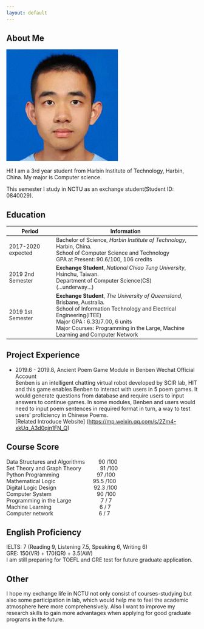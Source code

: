 ```yaml
---
layout: default
---
```


## About Me

<img class="profile-picture" src="yiming.jpg">

Hi! I am a 3rd year student from Harbin Institute of Technology, Harbin, China. My major is Computer science.

This semester I study in NCTU as an exchange student(Student ID: 0840029).

## Education

|Period|Information|
| ---- | ---- |
|2017-2020 expected| Bachelor of Science, *Harbin Institute of Technology*, Harbin, China.<br>School of Computer Science and Technology<br>GPA at Present: 90.6/100, 106 credits|
|2019 2nd Semester| **Exchange Student**, *National Chiao Tung University*, Hsinchu, Taiwan.<br>Department of Computer Science(CS)<br>(...underway...)|
|2019 1st Semester| **Exchange Student**, *The University of Queensland*, Brisbane, Australia.<br>School of Information Technology and Electrical Engineering(ITEE)<br>Major GPA : 6.33/7.00, 6 units<br>Major Courses: Programming in the Large, Machine Learning and Computer Network|

## Project Experience

* 2019.6 - 2019.8, Ancient Poem Game Module in Benben Wechat Official Account  
Benben is an intelligent chatting virtual robot developed by SCIR lab, HIT and this game enables Benben to interact with users in 5 poem games. It would generate questions from database and require users to input answers to continue games. In some modules, Benben and users would need to input poem sentences in required format in turn, a way to test users’ proficiency in Chinese Poems.  
[Related Introduce Website] (https://mp.weixin.qq.com/s/2Zm4-xkUq_A3d0qjn1FN_Q)

## Course Score
Data Structures and Algorithms  &emsp;&emsp; 90 /100  
Set Theory and Graph Theory     &emsp;&emsp;&emsp; 91 /100  
Python Programming              &ensp;&emsp;&emsp;&emsp;&emsp;&emsp;&emsp; 97 /100  
Mathematical Logic              &ensp;&emsp;&emsp;&emsp;&emsp;&emsp;&emsp; 95.5 /100  
Digital Logic Design            &ensp;&emsp;&emsp;&emsp;&emsp;&emsp;&emsp; 92.3 /100  
Computer System                 &emsp;&emsp;&emsp;&emsp;&emsp;&emsp;&emsp;&emsp; 90 /100  
Programming in the Large        &emsp;&emsp;&emsp;&emsp;&emsp; 7 / 7  
Machine Learning  &ensp;&emsp;&emsp;&emsp;&emsp;&emsp;&emsp;&emsp;&emsp;  6 / 7  
Computer network  &emsp;&emsp;&emsp;&emsp;&emsp;&emsp;&emsp;&emsp;  6 / 7  

## English Proficiency

IELTS: 7 (Reading 9, Listening 7.5, Speaking 6, Writing 6)  
GRE: 150(VR) + 170(QR) + 3.5(AW)  
I am still preparing for TOEFL and GRE test for future graduate application.

## Other
I hope my exchange life in NCTU not only consist of courses-studying but also some participation in lab, which would help me to feel the academic atmosphere here more comprehensively. Also I want to improve my research skills to gain more advantages when applying for good graduate programs in the future.
